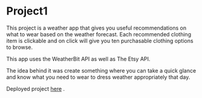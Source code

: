 # Project1

This project is a weather app that gives you useful recommendations on what to wear based on the weather forecast. Each recommended clothing item is clickable and on click will give you ten purchasable clothing options to browse. 

This app uses the WeatherBit API as well as The Etsy API. 

The idea behind it was create something where you can take a quick glance and know what you need to wear to dress weather appropriately that day. 

Deployed project [here](hhttps://esingokgoz.github.io/Clothesline/) . 


